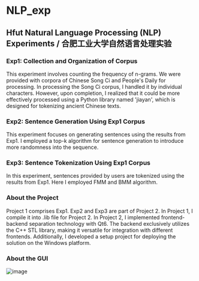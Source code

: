 # NLP_exp
## Hfut Natural Language Processing (NLP) Experiments / 合肥工业大学自然语言处理实验
### Exp1: Collection and Organization of Corpus
This experiment involves counting the frequency of n-grams. We were provided with corpora of Chinese Song Ci and People's Daily for processing. In processing the Song Ci corpus, I handled it by individual characters. However, upon completion, I realized that it could be more effectively processed using a Python library named 'jiayan', which is designed for tokenizing ancient Chinese texts.

### Exp2: Sentence Generation Using Exp1 Corpus
This experiment focuses on generating sentences using the results from Exp1. I employed a top-k algorithm for sentence generation to introduce more randomness into the sequence.

### Exp3: Sentence Tokenization Using Exp1 Corpus
In this experiment, sentences provided by users are tokenized using the results from Exp1. Here I employed FMM and BMM algorithm.

### About the Project
Project 1 comprises Exp1. Exp2 and Exp3 are part of Project 2. In Project 1, I compile it into .lib file for Project 2. In Project 2, I implemented frontend-backend separation technology with Qt6. The backend exclusively utilizes the C++ STL library, making it versatile for integration with different frontends. Additionally, I developed a setup project for deploying the solution on the Windows platform.

### About the GUI
![image](https://github.com/NullHeart12/NLP_exp/assets/125792130/9f6a53dd-213d-424e-ae1f-a9afa17aab04)
